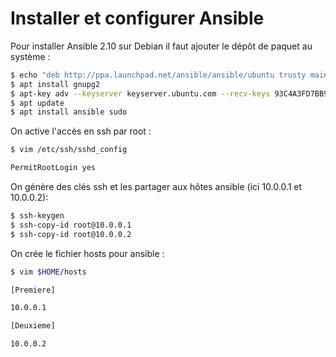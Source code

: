 # Installer et configurer Ansible

Pour installer Ansible 2.10 sur Debian il faut ajouter le dépôt de paquet au système :
```bash
$ echo "deb http://ppa.launchpad.net/ansible/ansible/ubuntu trusty main" >> append /etc/apt/sources.list
$ apt install gnupg2
$ apt-key adv --keyserver keyserver.ubuntu.com --recv-keys 93C4A3FD7BB9C367
$ apt update
$ apt install ansible sudo
```
On active l'accès en ssh par root :
```bash
$ vim /etc/ssh/sshd_config

PermitRootLogin yes
```
On génère des clés ssh et les partager aux hôtes ansible (ici 10.0.0.1 et 10.0.0.2):
```bash
$ ssh-keygen
$ ssh-copy-id root@10.0.0.1
$ ssh-copy-id root@10.0.0.2
```
On crée le fichier hosts pour ansible :
```bash
$ vim $HOME/hosts

[Premiere]

10.0.0.1

[Deuxieme]

10.0.0.2
```
